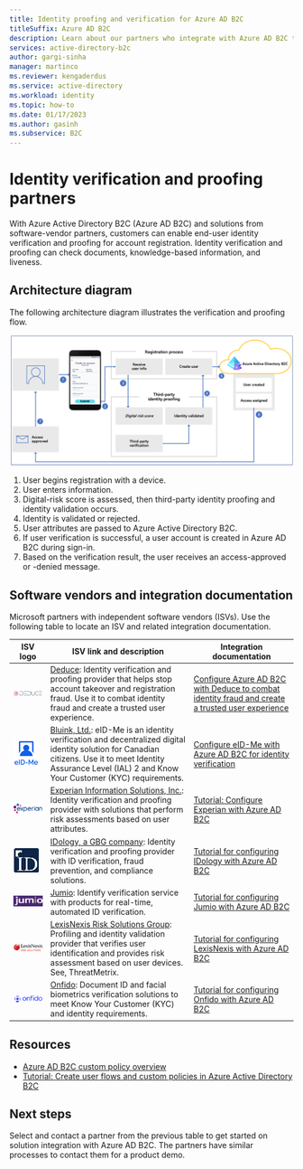 ```yaml
---
title: Identity proofing and verification for Azure AD B2C
titleSuffix: Azure AD B2C
description: Learn about our partners who integrate with Azure AD B2C to provide identity proofing and verification solutions 
services: active-directory-b2c
author: gargi-sinha
manager: martinco
ms.reviewer: kengaderdus
ms.service: active-directory
ms.workload: identity
ms.topic: how-to
ms.date: 01/17/2023
ms.author: gasinh
ms.subservice: B2C
---
```


# Identity verification and proofing partners

With Azure Active Directory B2C (Azure AD B2C) and solutions from software-vendor partners, customers can enable end-user identity verification and proofing for account registration. Identity verification and proofing can check documents, knowledge-based information, and liveness.

## Architecture diagram

The following architecture diagram illustrates the verification and proofing flow.

   ![Diagram of of the identity proofing flow, from registration to access approval.](./media/partner-gallery/third-party-identity-proofing.png)

1. User begins registration with a device.
2. User enters information.
3. Digital-risk score is assessed, then third-party identity proofing and identity validation occurs.
4. Identity is validated or rejected.
5. User attributes are passed to Azure Active Directory B2C.
6. If user verification is successful, a user account is created in Azure AD B2C during sign-in.
7. Based on the verification result, the user receives an access-approved or -denied message.

## Software vendors and integration documentation

Microsoft partners with independent software vendors (ISVs). Use the following table to locate an ISV and related integration documentation. 

| ISV logo | ISV link and description| Integration documentation|
|---|---|---|
| ![Screenshot of the Deduce logo.](./media/partner-gallery/deduce-logo.png) | [Deduce](https://www.deduce.com/): Identity verification and proofing provider that helps stop account takeover and registration fraud. Use it to combat identity fraud and create a trusted user experience. |[Configure Azure AD B2C with Deduce to combat identity fraud and create a trusted user experience](partner-deduce.md)|
| ![Screenshot of the eID-Me logo.](./media/partner-gallery/eid-me-logo.png) |  [Bluink, Ltd.](https://bluink.ca/): eID-Me is an identity verification and decentralized digital identity solution for Canadian citizens. Use it to meet Identity Assurance Level (IAL) 2 and Know Your Customer (KYC) requirements. |[Configure eID-Me with Azure AD B2C for identity verification](partner-eid-me.md)|
|![Screenshot of the Experian logo.](./media/partner-gallery/experian-logo.png) | [Experian Information Solutions, Inc.](https://www.experian.com/business/products/crosscore): Identity verification and proofing provider with solutions that perform risk assessments based on user attributes. |[Tutorial: Configure Experian with Azure AD B2C](partner-experian.md)|
|![Screenshot of the IDology logo.](./media/partner-gallery/idology-logo.png) | [IDology, a GBG company](https://www.idology.com/solutions/): Identity verification and proofing provider with ID verification, fraud prevention, and compliance solutions.|[Tutorial for configuring IDology with Azure AD B2C](/articles/active-directory-b2c/partner-idology.md)|
|![Screenshot of the Jumio logo.](./media/partner-gallery/jumio-logo.png) | [Jumio](https://www.jumio.com/): Identify verification service with products for real-time, automated ID verification. |[Tutorial for configuring Jumio with Azure AD B2C](/articles/active-directory-b2c/partner-jumio.md)|
| ![Screenshot of the LexisNexis logo.](./media/partner-gallery/lexisnexis-logo.png) | [LexisNexis Risk Solutions Group](https://risk.lexisnexis.com/products/threatmetrix): Profiling and identity validation provider that verifies user identification and provides risk assessment based on user devices. See, ThreatMetrix. |[Tutorial for configuring LexisNexis with Azure AD B2C](/articles/active-directory-b2c/partner-lexisnexis.md)|
| ![Screenshot of the Onfido logo.](./media/partner-gallery/onfido-logo.png) | [Onfido](https://onfido.com/): Document ID and facial biometrics verification solutions to meet Know Your Customer (KYC) and identity requirements.  |[Tutorial for configuring Onfido with Azure AD B2C](/articles/active-directory-b2c/partner-onfido.md)|

## Resources

- [Azure AD B2C custom policy overview](/articles/active-directory-b2c/custom-policy-overview.md)
- [Tutorial: Create user flows and custom policies in Azure Active Directory B2C](/articles/active-directory-b2c/tutorial-create-user-flows.md?pivots=b2c-custom-policy&tabs=applications)

## Next steps

Select and contact a partner from the previous table to get started on solution integration with Azure AD B2C. The partners have similar processes to contact them for a product demo.
